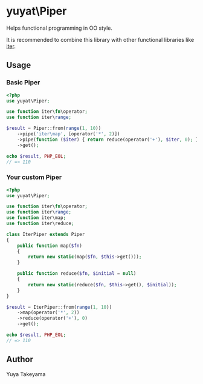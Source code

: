 # yuyat\Piper

Helps functional programming in OO style.

It is recommended to combine this library with other functional libraries like [iter](https://github.com/nikic/iter).

## Usage

### Basic Piper

```php
<?php
use yuyat\Piper;

use function iter\fn\operator;
use function iter\range;

$result = Piper::from(range(1, 10))
    ->pipe('iter\map', [operator('*', 2)])
    ->pipe(function ($iter) { return reduce(operator('+'), $iter, 0); })
    ->get();

echo $result, PHP_EOL;
// => 110
```

### Your custom Piper

```php
<?php
use yuyat\Piper;

use function iter\fn\operator;
use function iter\range;
use function iter\map;
use function iter\reduce;

class IterPiper extends Piper
{
    public function map($fn)
    {
        return new static(map($fn, $this->get()));
    }

    public function reduce($fn, $initial = null)
    {
        return new static(reduce($fn, $this->get(), $initial));
    }
}

$result = IterPiper::from(range(1, 10))
    ->map(operator('*', 2))
    ->reduce(operator('+'), 0)
    ->get();

echo $result, PHP_EOL;
// => 110
```

## Author

Yuya Takeyama
